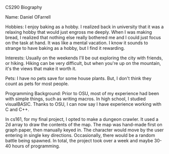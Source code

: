 CS290 Biography

Name: 
Daniel OFarrell

Hobbies: 
I enjoy baking as a hobby. I realized back in university that it was a relaxing hobby that 
would just engross me deeply. When I was making bread, I realized that nothing else really
bothered me and I could just focus on the task at hand. It was like a mental vacation. I
know it sounds to strange to have baking as a hobby, but I find it rewarding.

Interests:
Usually on the weekends I'll be out exploring the city with friends, or hiking. Hiking can 
be very difficult, but when you're up on the mountain, it's the views that make it worth it.

Pets:
I have no pets save for some house plants. But, I don't think they count as pets for most 
people.

Programming Background:
Prior to OSU, most of my experience had been with simple things, such as writing macros. In
high school, I studied visualBASIC. Thanks to OSU, I can now say I have experience working
with C and C++. 

In cs161, for my final project, I opted to make a dungeon crawler. It used a 2d array to draw
the contents of the map. The map was hand-made first on graph paper, then manually keyed in.
The character would move by the user entering in single key directions. Occasionally, there
would be a random battle being spawned. In total, the project took over a week and maybe 30-40
hours of programming.